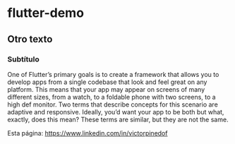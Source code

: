 # flutter-demo
## Otro texto

### Subtítulo
One of Flutter’s primary goals is to create a framework that allows you to develop apps from a single codebase that look and feel great on any platform.
This means that your app may appear on screens of many different sizes, from a watch, to a foldable phone with two screens, to a high def monitor.
Two terms that describe concepts for this scenario are adaptive and responsive. Ideally, you’d want your app to be both but what, exactly, does this mean? These terms are similar, but they are not the same.

Esta página: https://www.linkedin.com/in/victorpinedof
